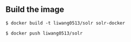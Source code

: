 ## Build the image
```
$ docker build -t liwang0513/solr solr-docker

$ docker push liwang0513/solr
```
